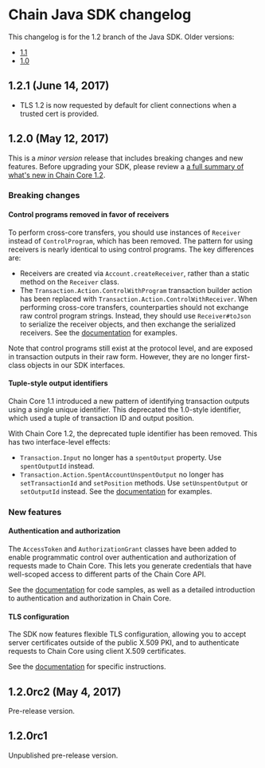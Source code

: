 # Chain Java SDK changelog

This changelog is for the 1.2 branch of the Java SDK. Older versions:

- [1.1](https://github.com/chain/chain/blob/1.1-stable/sdk/java/CHANGELOG.md)
- [1.0](https://github.com/chain/chain/blob/1.0-stable/sdk/java/CHANGELOG.md)

## 1.2.1 (June 14, 2017)

* TLS 1.2 is now requested by default for client connections when a trusted cert is provided.

## 1.2.0 (May 12, 2017)

This is a *minor version* release that includes breaking changes and new features. Before upgrading your SDK, please review a [a full summary of what's new in Chain Core 1.2](https://chain.com/docs/1.2/core/reference/changelog#1.2.0).

### Breaking changes

#### Control programs removed in favor of receivers

To perform cross-core transfers, you should use instances of `Receiver` instead of `ControlProgram`, which has been removed. The pattern for using receivers is nearly identical to using control programs. The key differences are:

- Receivers are created via `Account.createReceiver`, rather than a static method on the `Receiver` class.
- The `Transaction.Action.ControlWithProgram` transaction builder action has been replaced with `Transaction.Action.ControlWithReceiver`. When performing cross-core transfers, counterparties should not exchange raw control program strings. Instead, they should use `Receiver#toJson` to serialize the receiver objects, and then exchange the serialized receivers. See the [documentation](https://chain.com/docs/1.2/core/build-applications/transaction-basics#between-two-chain-cores) for examples.

Note that control programs still exist at the protocol level, and are exposed in transaction outputs in their raw form. However, they are no longer first-class objects in our SDK interfaces.

#### Tuple-style output identifiers

Chain Core 1.1 introduced a new pattern of identifying transaction outputs using a single unique identifier. This deprecated the 1.0-style identifier, which used a tuple of transaction ID and output position.

With Chain Core 1.2, the deprecated tuple identifier has been removed. This has two interface-level effects:

- `Transaction.Input` no longer has a `spentOutput` property. Use `spentOutputId` instead.
- `Transaction.Action.SpentAccountUnspentOutput` no longer has `setTransactionId` and `setPosition` methods. Use `setUnspentOutput` or `setOutputId` instead. See the [documentation](https://chain.com/docs/1.2/core/build-applications/unspent-outputs#spend-unspent-outputs) for examples.

### New features

#### Authentication and authorization

The `AccessToken` and `AuthorizationGrant` classes have been added to enable programmatic control over authentication and authorization of requests made to Chain Core. This lets you generate credentials that have well-scoped access to different parts of the Chain Core API.

See the [documentation](https://chain.com/docs/1.2/core/learn-more/authentication-and-authorization) for code samples, as well as a detailed introduction to authentication and authorization in Chain Core.

#### TLS configuration

The SDK now features flexible TLS configuration, allowing you to accept server certificates outside of the public X.509 PKI, and to authenticate requests to Chain Core using client X.509 certificates.

See the [documentation](https://chain.com/docs/1.2/core/learn-more/mutual-tls-auth) for specific instructions.

## 1.2.0rc2 (May 4, 2017)

Pre-release version.

## 1.2.0rc1

Unpublished pre-release version.
